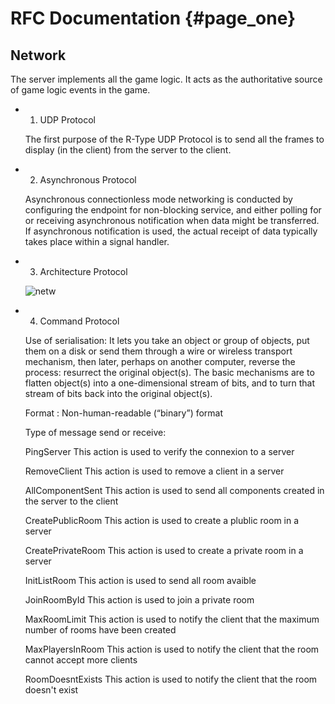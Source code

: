 # RFC Documentation {#page_one}

## Network

The server implements all the game logic. It acts as the authoritative source of game logic events in the
game.

-  1. UDP Protocol

    The first purpose of the R-Type UDP Protocol is to send all the frames to display (in the client) from the server to the client.

-  2. Asynchronous Protocol

    Asynchronous connectionless mode networking is conducted by configuring the endpoint for non-blocking service, and either polling for or receiving asynchronous notification when data might be transferred. If asynchronous notification is used, the actual receipt of data typically takes place within a signal handler.

- 3. Architecture Protocol
    
    ![netw](https://user-images.githubusercontent.com/72009611/196368292-df6a206d-1499-40ea-b447-62faeb331f53.png)
    
- 4. Command Protocol

    Use of serialisation: It lets you take an object or group of objects, put them on a disk or send them through a wire or wireless transport mechanism, then later, perhaps on another computer, reverse the process: resurrect the original object(s). The basic mechanisms are to flatten object(s) into a one-dimensional stream of bits, and to turn that stream of bits back into the original object(s).

    Format : Non-human-readable (“binary”) format

    Type of message send or receive:
    
    PingServer
    This action is used to verify the connexion to a server

    RemoveClient
    This action is used to remove a client in a server

    AllComponentSent
    This action is used to send all components created in the server to the client

    CreatePublicRoom
    This action is used to create a plublic room in a server

    CreatePrivateRoom
    This action is used to create a private room in a server

    InitListRoom
    This action is used to send all room avaible

    JoinRoomById
    This action is used to join a private room
    
    MaxRoomLimit
    This action is used to notify the client that the maximum number of rooms have been created

    MaxPlayersInRoom
    This action is used to notify the client that the room cannot accept more clients

    RoomDoesntExists
    This action is used to notify the client that the room doesn't exist